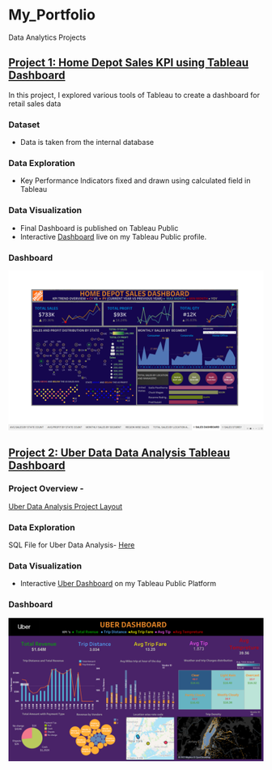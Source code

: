 # My_Portfolio
Data Analytics Projects
## [Project 1: Home Depot Sales KPI using Tableau Dashboard](https://github.com/deepali-more/Tableau-Projects.git)
In this project, I explored various tools of Tableau to create a dashboard for retail sales data

### Dataset
* Data is taken from the internal database
### Data Exploration
* Key Performance Indicators fixed and drawn using calculated field in Tableau
### Data Visualization 
* Final Dashboard is published on Tableau Public
* Interactive [Dashboard](https://public.tableau.com/authoring/HOMEDEPOTSALESDASHBOARD/SALESDASHBOARD#1) live on my Tableau Public profile.
### Dashboard 
![Home Depot Sales Dashboard](https://github.com/Dipali-More/Data_Analytics_Portfolio/blob/main/Visuals/HomeDepot%20Sales%20Dashboard.png?raw=true)

## [Project 2: Uber Data Data Analysis Tableau Dashboard](https://github.com/deepali-more/Tableau-Projects.git)
### Project Overview - 
[Uber Data Analysis Project Layout](UberDA.txt) 
### Data Exploration
SQL File for Uber Data Analysis- [Here](https://github.com/Dipali-More/SQL_Files/blob/4f322175f439f6f4e7eca2f5660e55a00988e331/SQL%20UBER%20Data%20Analysis%20.sql)
### Data Visualization
* Interactive [Uber Dashboard](https://public.tableau.com/authoring/uberdashboard/UberDashboard#1) on my Tableau Public Platform

### Dashboard 
  ![Dashboard](https://github.com/Dipali-More/Data_Analytics_Portfolio/blob/main/Visuals/Uber%20DA%20Dashboard.png?raw=true)
